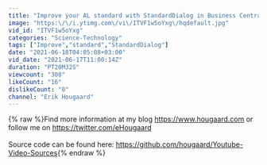 ```yaml
---
title: "Improve your AL standard with StandardDialog in Business Central"
image: "https:\/\/i.ytimg.com\/vi\/ITVF1w5oYxg\/hqdefault.jpg"
vid_id: "ITVF1w5oYxg"
categories: "Science-Technology"
tags: ["Improve","standard","StandardDialog"]
date: "2021-06-18T04:05:08+03:00"
vid_date: "2021-06-17T11:00:14Z"
duration: "PT20M32S"
viewcount: "308"
likeCount: "16"
dislikeCount: "0"
channel: "Erik Hougaard"
---
```

{% raw %}Find more information at my blog <a rel="nofollow" target="blank" href="https://www.hougaard.com">https://www.hougaard.com</a> or follow me on <a rel="nofollow" target="blank" href="https://twitter.com/eHougaard">https://twitter.com/eHougaard</a><br /><br />Source code can be found here: <a rel="nofollow" target="blank" href="https://github.com/hougaard/Youtube-Video-Sources">https://github.com/hougaard/Youtube-Video-Sources</a>{% endraw %}
